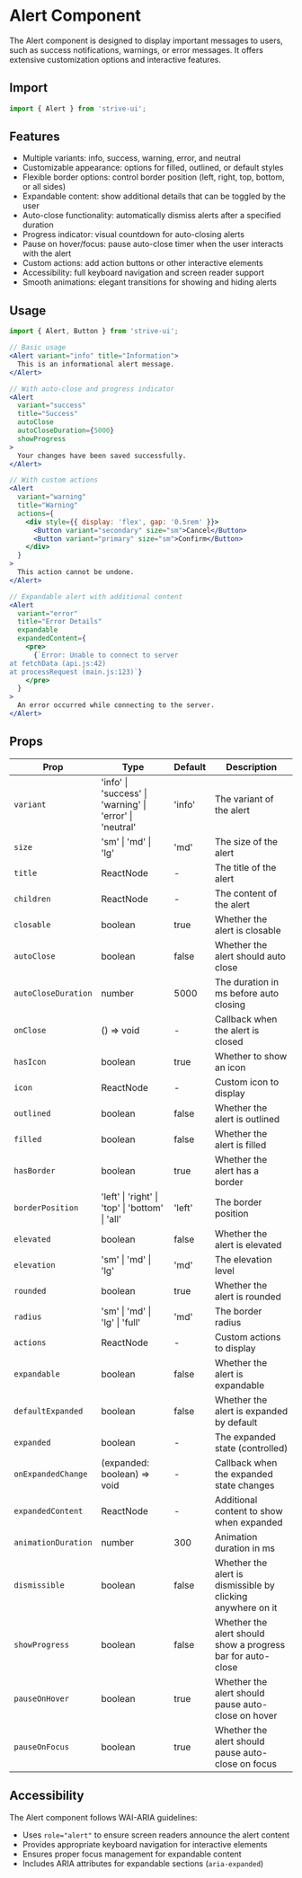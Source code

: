 # Alert Component

The Alert component is designed to display important messages to users, such as success notifications, warnings, or error messages. It offers extensive customization options and interactive features.

## Import

```jsx
import { Alert } from 'strive-ui';
```

## Features

- Multiple variants: info, success, warning, error, and neutral
- Customizable appearance: options for filled, outlined, or default styles
- Flexible border options: control border position (left, right, top, bottom, or all sides)
- Expandable content: show additional details that can be toggled by the user
- Auto-close functionality: automatically dismiss alerts after a specified duration
- Progress indicator: visual countdown for auto-closing alerts
- Pause on hover/focus: pause auto-close timer when the user interacts with the alert
- Custom actions: add action buttons or other interactive elements
- Accessibility: full keyboard navigation and screen reader support
- Smooth animations: elegant transitions for showing and hiding alerts

## Usage

```jsx
import { Alert, Button } from 'strive-ui';

// Basic usage
<Alert variant="info" title="Information">
  This is an informational alert message.
</Alert>

// With auto-close and progress indicator
<Alert 
  variant="success" 
  title="Success" 
  autoClose 
  autoCloseDuration={5000}
  showProgress
>
  Your changes have been saved successfully.
</Alert>

// With custom actions
<Alert
  variant="warning"
  title="Warning"
  actions={
    <div style={{ display: 'flex', gap: '0.5rem' }}>
      <Button variant="secondary" size="sm">Cancel</Button>
      <Button variant="primary" size="sm">Confirm</Button>
    </div>
  }
>
  This action cannot be undone.
</Alert>

// Expandable alert with additional content
<Alert
  variant="error"
  title="Error Details"
  expandable
  expandedContent={
    <pre>
      {`Error: Unable to connect to server
at fetchData (api.js:42)
at processRequest (main.js:123)`}
    </pre>
  }
>
  An error occurred while connecting to the server.
</Alert>
```

## Props

| Prop | Type | Default | Description |
|------|------|---------|-------------|
| `variant` | 'info' \| 'success' \| 'warning' \| 'error' \| 'neutral' | 'info' | The variant of the alert |
| `size` | 'sm' \| 'md' \| 'lg' | 'md' | The size of the alert |
| `title` | ReactNode | - | The title of the alert |
| `children` | ReactNode | - | The content of the alert |
| `closable` | boolean | true | Whether the alert is closable |
| `autoClose` | boolean | false | Whether the alert should auto close |
| `autoCloseDuration` | number | 5000 | The duration in ms before auto closing |
| `onClose` | () => void | - | Callback when the alert is closed |
| `hasIcon` | boolean | true | Whether to show an icon |
| `icon` | ReactNode | - | Custom icon to display |
| `outlined` | boolean | false | Whether the alert is outlined |
| `filled` | boolean | false | Whether the alert is filled |
| `hasBorder` | boolean | true | Whether the alert has a border |
| `borderPosition` | 'left' \| 'right' \| 'top' \| 'bottom' \| 'all' | 'left' | The border position |
| `elevated` | boolean | false | Whether the alert is elevated |
| `elevation` | 'sm' \| 'md' \| 'lg' | 'md' | The elevation level |
| `rounded` | boolean | true | Whether the alert is rounded |
| `radius` | 'sm' \| 'md' \| 'lg' \| 'full' | 'md' | The border radius |
| `actions` | ReactNode | - | Custom actions to display |
| `expandable` | boolean | false | Whether the alert is expandable |
| `defaultExpanded` | boolean | false | Whether the alert is expanded by default |
| `expanded` | boolean | - | The expanded state (controlled) |
| `onExpandedChange` | (expanded: boolean) => void | - | Callback when the expanded state changes |
| `expandedContent` | ReactNode | - | Additional content to show when expanded |
| `animationDuration` | number | 300 | Animation duration in ms |
| `dismissible` | boolean | false | Whether the alert is dismissible by clicking anywhere on it |
| `showProgress` | boolean | false | Whether the alert should show a progress bar for auto-close |
| `pauseOnHover` | boolean | true | Whether the alert should pause auto-close on hover |
| `pauseOnFocus` | boolean | true | Whether the alert should pause auto-close on focus |

## Accessibility

The Alert component follows WAI-ARIA guidelines:
- Uses `role="alert"` to ensure screen readers announce the alert content
- Provides appropriate keyboard navigation for interactive elements
- Ensures proper focus management for expandable content
- Includes ARIA attributes for expandable sections (`aria-expanded`)
